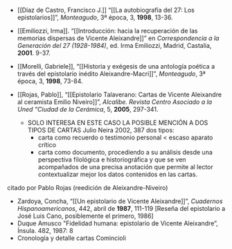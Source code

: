           
- [[Díaz de Castro, Francisco J.]] “[[La autobiografía del 27: Los epistolarios]]”, _Monteagudo_, 3ª época, 3, **1998**, 13-36.

- [[Emiliozzi, Irma]]. “[[Introducción: hacia la recuperación de las memorias dispersas de Vicente Aleixandre]]” en _Correspondencia a la Generación del 27 (1928-1984)_, ed. Irma Emiliozzi, Madrid, Castalia, **2001**. 9-37.

- [[Morelli, Gabriele]], “[[Historia y exégesis de una antología poética a través del epistolario inédito Aleixandre-Macri]]”, _Monteagudo_, 3ª época, 3, **1998**, 73-84.

- [[Rojas, Pablo]], “[[Epistolario Talaverano: Cartas de Vicente Aleixandre al ceramista Emilio Niveiro]]”, _Alcalibe. Revista Centro Asociado a la Uned “Ciudad de la Cerámica_, 5, **2005**, 297-341.
	- SOLO INTERESA EN ESTE CASO LA POSIBLE MENCIÓN A DOS TIPOS DE CARTAS Julio Neira 2002, 387 dos tipos:
		- carta como recuerdo o testimonio personal < escaso aparato crítico
		- carta como documento, procediendo a su análisis desde una perspectiva filológica e historiográfica y que se ven acompañados de una precisa anotación que permite al lector contextualizar mejor los datos contenidos en las cartas.

citado por Pablo Rojas (reedición de Aleixandre-Niveiro)

- Zardoya, Concha, “[[Un epistolario de Vicente Aleixandre]]”, _Cuadernos Hispanoamericanos_, 442, abril de **1987**, 111-119 \[Reseña del epistolario a José Luis Cano, posiblemente el primero, 1986\]
- Duque Amusco "Fidelidad humana: epistolario de Vicente Aleixandre”, Ínsula. 482, 1987: 8
- Cronología y detalle cartas Comincioli